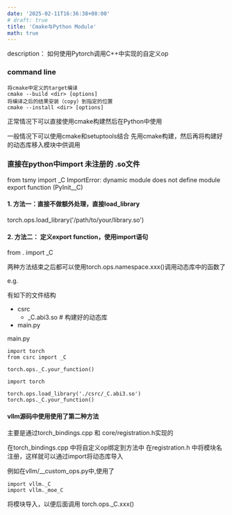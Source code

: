 ```yaml
---
date: '2025-02-11T16:36:38+08:00'
# draft: true
title: 'Cmake与Python Module'
math: true
---
```

description：
如何使用Pytorch调用C++中实现的自定义op
### command line
```
将cmake中定义的target编译
cmake --build <dir> [options]
将编译之后的结果安装（copy）到指定的位置
cmake --install <dir> [options] 
```
正常情况下可以直接使用cmake构建然后在Python中使用


一般情况下可以使用cmake和setuptools结合
先用cmake构建，然后再将构建好的动态库移入模块中供调用

### 直接在python中import 未注册的 .so文件

from tsmy import _C ImportError: dynamic module does not define module export function (PyInit__C)


#### 1. 方法一：直接不做额外处理，直接load_library

torch.ops.load_library('/path/to/your/library.so')

#### 2. 方法二： 定义export function，使用import语句

from . import _C


两种方法结束之后都可以使用torch.ops.namespace.xxx()调用动态库中的函数了

e.g. 

有如下的文件结构
- csrc
	- \_C.abi3.so   # 构建好的动态库
- main.py

main.py 
```
import torch
from csrc import _C

torch.ops._C.your_function()

```

```
import torch

torch.ops.load_library('./csrc/_C.abi3.so')
torch.ops._C.your_function()
```

#### vllm源码中使用使用了第二种方法

主要是通过torch_bindings.cpp 和 core/registration.h实现的

在torch_bindings.cpp 中将自定义op绑定到方法中
在registration.h 中将模块名注册，这样就可以通过import将动态库导入

例如在vllm/__custom_ops.py中,使用了
```
import vllm._C
import vllm._moe_C
```
将模块导入，以便后面调用
torch.ops._C.xxx()